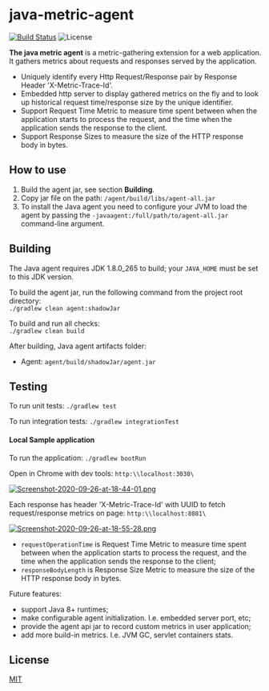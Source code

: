 # java-metric-agent

[![Build Status](https://travis-ci.com/Arlabunakty/java-metric-agent.svg?branch=master)](https://travis-ci.com/Arlabunakty/java-metric-agent)
![License](http://img.shields.io/:license-mit-blue.svg?style=flat-square)

**The java metric agent** is a metric-gathering extension for a web application. It gathers metrics about requests and responses served by the application.

-   Uniquely identify every Http Request/Response pair by Response Header 'X-Metric-Trace-Id'.
-   Embedded http server to display gathered metrics on the fly and to look up historical request time/response size by the unique identifier.
-   Support Request Time Metric to measure time spent between when the application starts to process the request, and the time when the application sends the response to the client.
-   Support Response Sizes to measure the size of the HTTP response body in bytes.

## How to use

1. Build the agent jar, see section **Building**.
2. Copy jar file on the path:
```/agent/build/libs/agent-all.jar```
3. To install the Java agent you need to configure your JVM to load the agent by passing the `-javaagent:/full/path/to/agent-all.jar` command-line argument.

## Building

The Java agent requires JDK 1.8.0_265 to build; your `JAVA_HOME` must be set to this JDK version.

To build the agent jar, run the following command from the project root directory:  
```./gradlew clean agent:shadowJar```

To build and run all checks:  
```./gradlew clean build```

After building, Java agent artifacts folder:  
- Agent: `agent/build/shadowJar/agent.jar`

## Testing

To run unit tests:
```./gradlew test```

To run integration tests:
```./gradlew integrationTest```

#### Local Sample application

To run the application:
```./gradlew bootRun```

Open in Chrome with dev tools:
```http:\\localhost:3030\```

[![Screenshot-2020-09-26-at-18-44-01.png](https://i.postimg.cc/RZ99vFQj/Screenshot-2020-09-26-at-18-44-01.png)](https://postimg.cc/fJH1KMPK)

Each response has header 'X-Metric-Trace-Id' with UUID to fetch request/response metrics on page:
```http:\\localhost:8081\```

[![Screenshot-2020-09-26-at-18-55-28.png](https://i.postimg.cc/BQzDzrTL/Screenshot-2020-09-26-at-18-55-28.png)](https://postimg.cc/6ydy211t)

- `requestOperationTime` is Request Time Metric to measure time spent between when the application starts to process the request, and the time when the application sends the response to the client;
- `responseBodyLength` is Response Size Metric to measure the size of the HTTP response body in bytes.

Future features:
- support Java 8+ runtimes;
- make configurable agent initialization. I.e. embedded server port, etc;
- provide the agent api jar to record custom metrics in user application;
- add more build-in metrics. I.e. JVM GC, servlet containers stats.

## License
[MIT](https://choosealicense.com/licenses/mit/)
